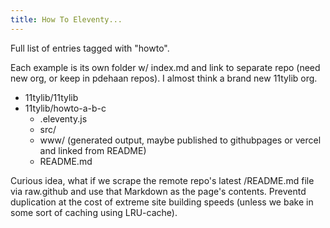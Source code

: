```yaml
---
title: How To Eleventy...
---
```


Full list of entries tagged with "howto".

Each example is its own folder w/ index.md and link to separate repo (need new org, or keep in pdehaan repos). I almost think a brand new 11tylib org.

- 11tylib/11tylib
- 11tylib/howto-a-b-c
  - .eleventy.js
  - src/
  - www/ (generated output, maybe published to githubpages or vercel and linked from README)
  - README.md

Curious idea, what if we scrape the remote repo's latest /README.md file via raw.github and use that Markdown as the page's contents. Preventd duplication at the cost of extreme site building speeds (unless we bake in some sort of caching using LRU-cache).

